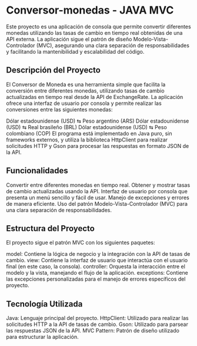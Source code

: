 # Conversor-monedas - JAVA MVC

Este proyecto es una aplicación de consola que permite convertir diferentes monedas utilizando las tasas de cambio en tiempo real obtenidas de una API externa. La aplicación sigue el patrón de diseño Modelo-Vista-Controlador (MVC), asegurando una clara separación de responsabilidades y facilitando la mantenibilidad y escalabilidad del código.

## Descripción del Proyecto
El Conversor de Moneda es una herramienta simple que facilita la conversión entre diferentes monedas, utilizando tasas de cambio actualizadas en tiempo real desde la API de ExchangeRate. La aplicación ofrece una interfaz de usuario por consola y permite realizar las conversiones entre las siguientes monedas:

Dólar estadounidense (USD) ⇆ Peso argentino (ARS)
Dólar estadounidense (USD) ⇆ Real brasileño (BRL)
Dólar estadounidense (USD) ⇆ Peso colombiano (COP)
El programa está implementado en Java puro, sin frameworks externos, y utiliza la biblioteca HttpClient para realizar solicitudes HTTP y Gson para procesar las respuestas en formato JSON de la API.

## Funcionalidades
Convertir entre diferentes monedas en tiempo real.
Obtener y mostrar tasas de cambio actualizadas usando la API.
Interfaz de usuario por consola que presenta un menú sencillo y fácil de usar.
Manejo de excepciones y errores de manera eficiente.
Uso del patrón Modelo-Vista-Controlador (MVC) para una clara separación de responsabilidades.

## Estructura del Proyecto
El proyecto sigue el patrón MVC con los siguientes paquetes:

model: Contiene la lógica de negocio y la integración con la API de tasas de cambio.
view: Contiene la interfaz de usuario que interactúa con el usuario final (en este caso, la consola).
controller: Orquesta la interacción entre el modelo y la vista, manejando el flujo de la aplicación.
exceptions: Contiene las excepciones personalizadas para el manejo de errores específicos del proyecto.

## Tecnología Utilizada
Java: Lenguaje principal del proyecto.
HttpClient: Utilizado para realizar las solicitudes HTTP a la API de tasas de cambio.
Gson: Utilizado para parsear las respuestas JSON de la API.
MVC Pattern: Patrón de diseño utilizado para estructurar la aplicación.
